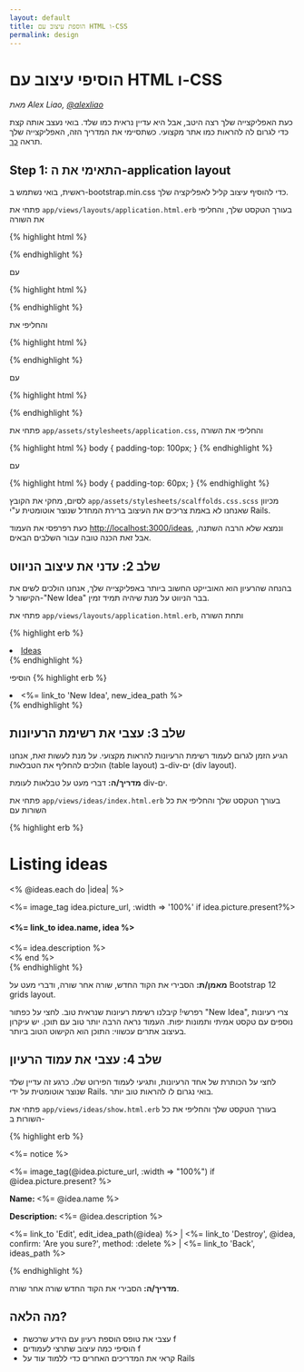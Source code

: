 ```yaml
---
layout: default
title: הוספת עיצוב עם HTML ו-CSS
permalink: design
---
```


# הוסיפי עיצוב עם HTML ו-CSS

*מאת Alex Liao, [@alexliao](http://bannka.com/alex)*

כעת האפליקצייה שלך רצה היטב, אבל היא עדיין נראית כמו שלד. בואי נעצב אותה קצת כדי לגרום לה להראות כמו אתר מקצועי.
כשתסיימי את המדריך הזה, האפליקצייה שלך תראה [כך](http://railsgirlsapp.herokuapp.com/ideas).

## Step 1: התאימי את ה-application layout

ראשית, בואי נשתמש ב-bootstrap.min.css כדי להוסיף עיצוב קליל לאפליקציה שלך.

פתחי את `app/views/layouts/application.html.erb` בעורך הטקסט שלך, והחליפי את השורה

{% highlight html %}
<link rel="stylesheet" href="http://railsgirls.com/assets/bootstrap.css">
{% endhighlight %}

עם

{% highlight html %}
<link rel="stylesheet" href="http://twitter.github.com/bootstrap/1.3.0/bootstrap.min.css" />
{% endhighlight %}

והחליפי את 

{% highlight html %}
<div class="navbar navbar-fixed-top">
  <div class="navbar-inner">
{% endhighlight %}

עם

{% highlight html %}
<div class="topbar">
  <div class="fill">
{% endhighlight %}

פתחי את `app/assets/stylesheets/application.css`, והחליפי את השורה

{% highlight html %}
body { padding-top: 100px; }
{% endhighlight %}

עם

{% highlight html %}
body { padding-top: 60px; }
{% endhighlight %}

לסיום, מחקי את הקובץ `app/assets/stylesheets/scalffolds.css.scss` מכיוון שאנחנו לא באמת צריכים את העיצוב ברירת המחדל שנוצר אוטומטית ע"י Rails.

כעת רפרפסי את העמוד [http://localhost:3000/ideas](http://localhost:3000/ideas), ונמצא שלא הרבה השתנה, אבל זאת הכנה טובה עבור השלבים הבאים.

## שלב 2: עדני את עיצוב הניווט

בהנחה שהרעיון הוא האובייקט החשוב ביותר באפליקצייה שלך, אנחנו הולכים לשים את הקישור ל-"New Idea" בבר הניווט על מנת שיהיה תמיד זמין.

פתחי את `app/views/layouts/application.html.erb`, ותחת השורה

{% highlight erb %}
<li class="active"><a href="/ideas">Ideas</a></li>
{% endhighlight %}

הוסיפי 
{% highlight erb %}
<li ><%= link_to 'New Idea', new_idea_path %></li>
{% endhighlight %}

## שלב 3: עצבי את רשימת הרעיונות

הגיע הזמן לגרום לעמוד רשימת הרעיונות להראות מקצועי. על מנת לעשות זאת, אנחנו הולכים להחליף את הטבלאות (table layout) ב-div-ים (div layout).

**מדריך/ה:** דברי מעט על טבלאות לעומת div-ים.

פתחי את `app/views/ideas/index.html.erb` בעורך הטקסט שלך והחליפי את כל השורות עם

{% highlight erb %}
<h1>Listing ideas</h1>

<% @ideas.each do |idea| %>
<div class="row">
  <div class="span4">
    <%= image_tag idea.picture_url, :width => '100%' if idea.picture.present?%>
    <h4><%= link_to idea.name, idea %></h4>
    <%= idea.description %>
  </div>
<% end %>

<br />
{% endhighlight %}

**מאמן/ת:** הסבירי את הקוד החדש, שורה אחר שורה, ודברי מעט על Bootstrap 12 grids layout.

רפרשי! קיבלנו רשימת רעיונות שנראית טוב. לחצי על כפתור "New Idea", צרי רעיונות נוספים עם טקסט אמיתי ותמונות יפות. העמוד נראה הרבה יותר טוב עם תוכן. יש עיקרון בעיצוב אתרים עכשווי: התוכן הוא הקישוט הטוב ביותר.

## שלב 4: עצבי את עמוד הרעיון

לחצי על הכותרת של אחד הרעיונות, ותגיעי לעמוד הפירוט שלו. כרגע זה עדיין שלד שנוצר אוטומטית על ידי Rails. בואי נגרום לו להראות טוב יותר.

פתחי את `app/views/ideas/show.html.erb` בעורך הטקסט שלך והחליפי את כל השורות ב-

{% highlight erb %}
<p id="notice"><%= notice %></p>

<div class="row">
  <div class="span9">
    <%= image_tag(@idea.picture_url, :width => "100%") if @idea.picture.present? %>
  </div>

  <div class="span3">
    <p><b>Name: </b><%= @idea.name %></p>
    <p><b>Description: </b><%= @idea.description %></p>
    <p>
      <%= link_to 'Edit', edit_idea_path(@idea) %> |
      <%= link_to 'Destroy', @idea, confirm: 'Are you sure?', method: :delete %> |
      <%= link_to 'Back', ideas_path %>
    </p>
  </div>
</div>
{% endhighlight %}


**מדריך/ה:** הסבירי את הקוד החדש שורה אחר שורה.

## מה הלאה?

* עצבי את טופס הוספת רעיון עם הידע שרכשת <span class="hebrew-fix">f</span>
* הוסיפי כמה עיצוב שתרצי לעמודים <span class="hebrew-fix">f</span>
* קראי את המדריכים האחרים כדי ללמוד עוד על Rails

